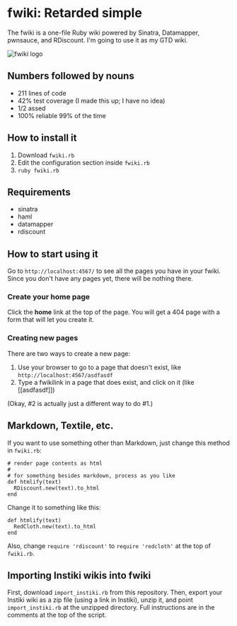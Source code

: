 # fwiki: Retarded simple

The fwiki is a one-file Ruby wiki powered by Sinatra, Datamapper, pwnsauce, and RDiscount. I'm going to use it as my GTD wiki.

![fwiki logo](http://cvk.qubes.org/fwiki_logo_small.png)

## Numbers followed by nouns

- 211 lines of code
- 42% test coverage (I made this up; I have no idea)
- 1/2 assed
- 100% reliable 99% of the time

## How to install it

1. Download `fwiki.rb`
2. Edit the configuration section inside `fwiki.rb`
2. `ruby fwiki.rb`

## Requirements

- sinatra
- haml
- datamapper
- rdiscount

## How to start using it

Go to `http://localhost:4567/` to see all the pages you have in your fwiki. Since you don't have any pages yet, there will be nothing there.

### Create your **home** page

Click the **home** link at the top of the page. You will get a 404 page with a form that will let you create it.

### Creating new pages

There are two ways to create a new page:

1. Use your browser to go to a page that doesn't exist, like `http://localhost:4567/asdfasdf`
2. Type a fwikilink in a page that does exist, and click on it (like [[asdfasdf]])

(Okay, #2 is actually just a different way to do #1.)

## Markdown, Textile, etc.

If you want to use something other than Markdown, just change this method in `fwiki.rb`:

    # render page contents as html
    #
    # for something besides markdown, process as you like
    def htmlify(text)
      RDiscount.new(text).to_html
    end

Change it to something like this:

    def htmlify(text)
      RedCloth.new(text).to_html
    end

Also, change `require 'rdiscount'` to `require 'redcloth'` at the top of `fwiki.rb`.

## Importing Instiki wikis into fwiki

First, download `import_instiki.rb` from this repository. Then, export your Instiki wiki as a zip file (using a link in Instiki), unzip it, and point `import_instiki.rb` at the unzipped directory. Full instructions are in the comments at the top of the script.
